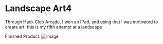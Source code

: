 # Landscape Art4
Through Hack Club Arcade, I won an IPad, and using that I was motivated to create art, this is my fifth attempt at a landscape

Finished Product:
![image](https://github.com/user-attachments/assets/5319997c-d672-4b04-900b-947d41d2bbd5)
